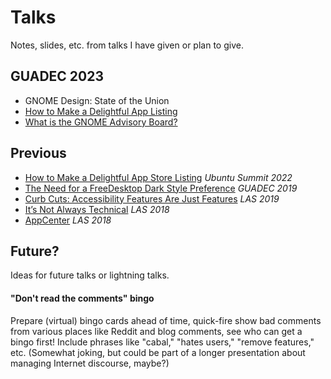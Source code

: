 # Talks

Notes, slides, etc. from talks I have given or plan to give.

## GUADEC 2023

- GNOME Design: State of the Union
- [How to Make a Delightful App Listing](guadec-2023/how-to-make-a-delightful-app-listing)
- [What is the GNOME Advisory Board?](guadec-2023/what-is-the-gnome-advisory-board)

## Previous

- [How to Make a Delightful App Store Listing](https://www.youtube.com/watch?v=r8dX46J7W8g) _Ubuntu Summit 2022_
- [The Need for a FreeDesktop Dark Style Preference](fdo-dark-style) _GUADEC 2019_
- [Curb Cuts: Accessibility Features Are Just Features](curb-cuts) _LAS 2019_
- [It’s Not Always Technical](not-always-technical) _LAS 2018_
- [AppCenter](appcenter-las-2018) _LAS 2018_

## Future?

Ideas for future talks or lightning talks.

#### "Don't read the comments" bingo

Prepare (virtual) bingo cards ahead of time, quick-fire show bad comments from various places like Reddit and blog comments, see who can get a bingo first! Include phrases like "cabal," "hates users," "remove features," etc. (Somewhat joking, but could be part of a longer presentation about managing Internet discourse, maybe?)
